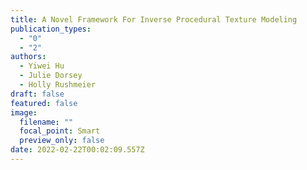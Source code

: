 ```yaml
---
title: A Novel Framework For Inverse Procedural Texture Modeling
publication_types:
  - "0"
  - "2"
authors:
  - Yiwei Hu
  - Julie Dorsey
  - Holly Rushmeier
draft: false
featured: false
image:
  filename: ""
  focal_point: Smart
  preview_only: false
date: 2022-02-22T00:02:09.557Z
---
```

